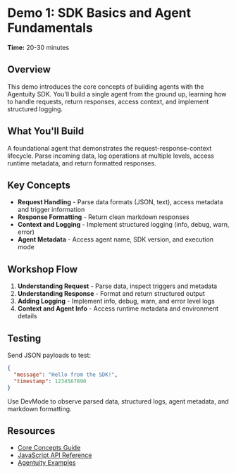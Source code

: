 # Demo 1: SDK Basics and Agent Fundamentals

**Time:** 20-30 minutes

## Overview

This demo introduces the core concepts of building agents with the Agentuity SDK. You'll build a single agent from the ground up, learning how to handle requests, return responses, access context, and implement structured logging.

## What You'll Build

A foundational agent that demonstrates the request-response-context lifecycle. Parse incoming data, log operations at multiple levels, access runtime metadata, and return formatted responses.

## Key Concepts

- **Request Handling** - Parse data formats (JSON, text), access metadata and trigger information
- **Response Formatting** - Return clean markdown responses
- **Context and Logging** - Implement structured logging (info, debug, warn, error)
- **Agent Metadata** - Access agent name, SDK version, and execution mode

## Workshop Flow

1. **Understanding Request** - Parse data, inspect triggers and metadata
2. **Understanding Response** - Format and return structured output
3. **Adding Logging** - Implement info, debug, warn, and error level logs
4. **Context and Agent Info** - Access runtime metadata and environment details

## Testing

Send JSON payloads to test:

```json
{
  "message": "Hello from the SDK!",
  "timestamp": 1234567890
}
```

Use DevMode to observe parsed data, structured logs, agent metadata, and markdown formatting.

## Resources

- [Core Concepts Guide](https://agentuity.dev/SDKs/javascript/core-concepts)
- [JavaScript API Reference](https://agentuity.dev/SDKs/javascript/api-reference)
- [Agentuity Examples](https://agentuity.dev/Examples)
